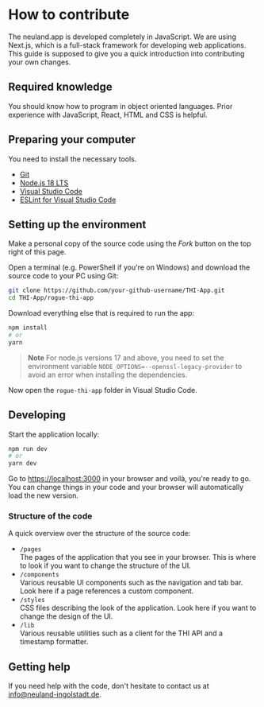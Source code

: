 # How to contribute

The neuland.app is developed completely in JavaScript. We are using Next.js, which is a full-stack framework for developing web applications. This guide is supposed to give you a quick introduction into contributing your own changes.

## Required knowledge

You should know how to program in object oriented languages. Prior experience with JavaScript, React, HTML and CSS is helpful.

## Preparing your computer

You need to install the necessary tools.

* [Git](https://git-scm.com/downloads)
* [Node.js 18 LTS](https://nodejs.org/en/)
* [Visual Studio Code](https://code.visualstudio.com/)
* [ESLint for Visual Studio Code](https://marketplace.visualstudio.com/items?itemName=dbaeumer.vscode-eslint)

## Setting up the environment

Make a personal copy of the source code using the *Fork* button on the top right of this page.

Open a terminal (e.g. PowerShell if you're on Windows) and download the source code to your PC using Git:

```bash
git clone https://github.com/your-github-username/THI-App.git
cd THI-App/rogue-thi-app
```

Download everything else that is required to run the app:

```bash
npm install
# or
yarn
```

> **Note**
> For node.js versions 17 and above, you need to set the environment variable `NODE_OPTIONS=--openssl-legacy-provider` to avoid an error when installing the dependencies.

Now open the `rogue-thi-app` folder in Visual Studio Code.

## Developing

Start the application locally:

```bash
npm run dev
# or
yarn dev
```

Go to [https://localhost:3000](https://localhost:3000) in your browser and voilà, you're ready to go. You can change things in your code and your browser will automatically load the new version.

### Structure of the code

A quick overview over the structure of the source code:

* `/pages`  
The pages of the application that you see in your browser. This is where to look if you want to change the structure of the UI.
* `/components`  
Various reusable UI components such as the navigation and tab bar. Look here if a page references a custom component.
* `/styles`  
CSS files describing the look of the application. Look here if you want to change the design of the UI.
* `/lib`  
Various reusable utilities such as a client for the THI API and a timestamp formatter.

## Getting help

If you need help with the code, don't hesitate to contact us at [info@neuland-ingolstadt.de](mailto:info@neuland-ingolstadt.de).
